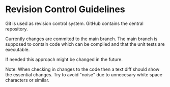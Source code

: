 
Revision Control Guidelines
===========================

Git is used as revision control system. GitHub contains the central repository.

Currently changes are commited to the main branch. The main branch is supposed
to contain code which can be compiled and that the unit tests are executable.

If needed this approach might be changed in the future.


Note: When checking in changes to the code then a text diff should show the
essential changes. Try to avoid "noise" due to unnecesary white space
characters or similar.
